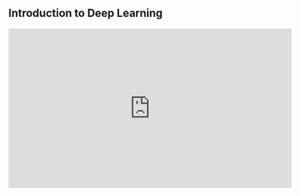 ## Introduction to Deep Learning

<iframe width="560" height="315" src="https://www.youtube.com/embed/zyB8jRrbZ0A" frameborder="0" allow="accelerometer; autoplay; clipboard-write; encrypted-media; gyroscope; picture-in-picture" allowfullscreen></iframe>
